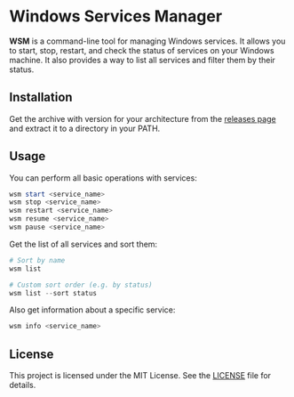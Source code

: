 # Windows Services Manager

**WSM** is a command-line tool for managing Windows services. 
It allows you to start, stop, restart, and check the status of services on your Windows machine. 
It also provides a way to list all services and filter them by their status.

## Installation

Get the archive with version for your architecture from the [releases page](https://github.com/kostya-zero/wsm/releases) and extract it to a directory in your PATH.

## Usage
You can perform all basic operations with services:
```powershell
wsm start <service_name>
wsm stop <service_name>
wsm restart <service_name>
wsm resume <service_name>
wsm pause <service_name>
```

Get the list of all services and sort them:
```powershell
# Sort by name
wsm list

# Custom sort order (e.g. by status)
wsm list --sort status
```

Also get information about a specific service:
```powershell
wsm info <service_name>
```

## License

This project is licensed under the MIT License. See the [LICENSE](LICENSE) file for details.